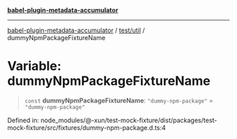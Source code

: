 [**babel-plugin-metadata-accumulator**](../../../README.md)

***

[babel-plugin-metadata-accumulator](../../../README.md) / [test/util](../README.md) / dummyNpmPackageFixtureName

# Variable: dummyNpmPackageFixtureName

> `const` **dummyNpmPackageFixtureName**: `"dummy-npm-package"` = `"dummy-npm-package"`

Defined in: node\_modules/@-xun/test-mock-fixture/dist/packages/test-mock-fixture/src/fixtures/dummy-npm-package.d.ts:4
